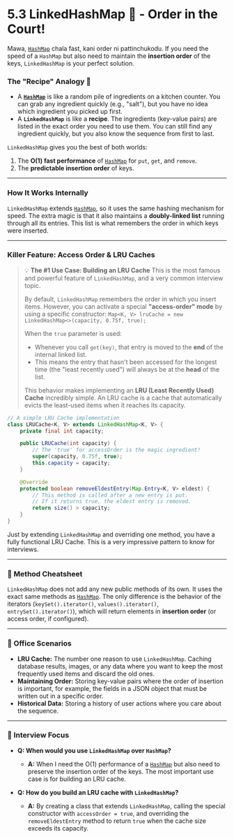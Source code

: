 # 5.3 LinkedHashMap 🔗 - Order in the Court!

Mawa, [`HashMap`](../2-HashMap/README.md) chala fast, kani order ni pattinchukodu. If you need the speed of a `HashMap` but also need to maintain the **insertion order** of the keys, `LinkedHashMap` is your perfect solution.

### The "Recipe" Analogy 📜

*   A **[`HashMap`](../2-HashMap/README.md)** is like a random pile of ingredients on a kitchen counter. You can grab any ingredient quickly (e.g., "salt"), but you have no idea which ingredient you picked up first.
*   A **`LinkedHashMap`** is like a **recipe**. The ingredients (key-value pairs) are listed in the exact order you need to use them. You can still find any ingredient quickly, but you also know the sequence from first to last.

`LinkedHashMap` gives you the best of both worlds:
1.  The **O(1) fast performance** of [`HashMap`](../2-HashMap/README.md) for `put`, `get`, and `remove`.
2.  The **predictable insertion order** of keys.

---

### How It Works Internally

`LinkedHashMap` extends [`HashMap`](../2-HashMap/README.md), so it uses the same hashing mechanism for speed. The extra magic is that it also maintains a **doubly-linked list** running through all its entries. This list is what remembers the order in which keys were inserted.

---

### Killer Feature: Access Order & LRU Caches

> 💡 **The #1 Use Case: Building an LRU Cache**
> This is the most famous and powerful feature of `LinkedHashMap`, and a very common interview topic.
>
> By default, `LinkedHashMap` remembers the order in which you insert items. However, you can activate a special **"access-order" mode** by using a specific constructor:
> `Map<K, V> lruCache = new LinkedHashMap<>(capacity, 0.75f, true);`
>
> When the `true` parameter is used:
> *   Whenever you call `get(key)`, that entry is moved to the **end** of the internal linked list.
> *   This means the entry that hasn't been accessed for the longest time (the "least recently used") will always be at the **head** of the list.
>
> This behavior makes implementing an **LRU (Least Recently Used) Cache** incredibly simple. An LRU cache is a cache that automatically evicts the least-used items when it reaches its capacity.

```java
// A simple LRU Cache implementation
class LRUCache<K, V> extends LinkedHashMap<K, V> {
    private final int capacity;

    public LRUCache(int capacity) {
        // The 'true' for accessOrder is the magic ingredient!
        super(capacity, 0.75f, true);
        this.capacity = capacity;
    }

    @Override
    protected boolean removeEldestEntry(Map.Entry<K, V> eldest) {
        // This method is called after a new entry is put.
        // If it returns true, the eldest entry is removed.
        return size() > capacity;
    }
}
```
Just by extending `LinkedHashMap` and overriding one method, you have a fully functional LRU Cache. This is a very impressive pattern to know for interviews.

---

### 📖 Method Cheatsheet

`LinkedHashMap` does not add any new public methods of its own. It uses the exact same methods as [`HashMap`](../2-HashMap/README.md). The only difference is the behavior of the iterators (`keySet().iterator()`, `values().iterator()`, `entrySet().iterator()`), which will return elements in **insertion order** (or access order, if configured).

---

### 💼 Office Scenarios

*   **LRU Cache:** The number one reason to use `LinkedHashMap`. Caching database results, images, or any data where you want to keep the most frequently used items and discard the old ones.
*   **Maintaining Order:** Storing key-value pairs where the order of insertion is important, for example, the fields in a JSON object that must be written out in a specific order.
*   **Historical Data:** Storing a history of user actions where you care about the sequence.

---

### 🎯 Interview Focus

*   **Q: When would you use `LinkedHashMap` over `HashMap`?**
    *   **A:** When I need the O(1) performance of a [`HashMap`](../2-HashMap/README.md) but also need to preserve the insertion order of the keys. The most important use case is for building an LRU cache.

*   **Q: How do you build an LRU cache with `LinkedHashMap`?**
    *   **A:** By creating a class that extends `LinkedHashMap`, calling the special constructor with `accessOrder = true`, and overriding the `removeEldestEntry` method to return `true` when the cache size exceeds its capacity.
